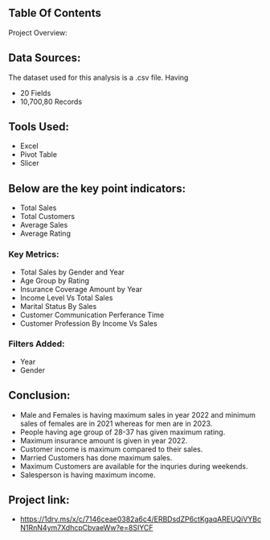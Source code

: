 ## Table Of Contents
Project Overview: 

## Data Sources:
The dataset used for this analysis is a .csv file. Having
 - 20 Fields
 - 10,700,80 Records

## Tools Used:
- Excel
- Pivot Table
- Slicer

## Below are the key point indicators:
- Total Sales
- Total Customers
- Average Sales
- Average Rating
  
### Key Metrics:
- Total Sales by Gender and Year
- Age Group by Rating
- Insurance Coverage Amount by Year
- Income Level Vs Total Sales
- Marital Status By Sales
- Customer Communication Perferance Time
- Customer Profession By Income Vs Sales
  
### Filters Added:
- Year
- Gender

## Conclusion:
- Male and Females is having maximum sales in year 2022 and minimum sales of females are in 2021 whereas for men are in 2023.
- People having age group of 28-37 has given maximum rating.
- Maximum insurance amount is given in year 2022.
- Customer income is maximum compared to their sales.
- Married Customers has done maximum sales.
- Maximum Customers are available for the inquries during weekends.
- Salesperson is having maximum income.

## Project link:
- https://1drv.ms/x/c/7146ceae0382a6c4/ERBDsdZP6ctKgaqAREUQiVYBcN1RnN4ym7XdhcpCbvaeWw?e=8SIYCF
